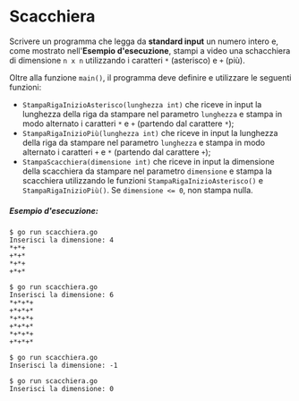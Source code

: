 # Scacchiera

Scrivere un programma che legga da **standard input** un numero intero e, come mostrato nell'**Esempio d'esecuzione**, stampi a video una schacchiera di dimensione `n x n` utilizzando i caratteri `*` (asterisco) e `+` (più).

Oltre alla funzione `main()`, il programma deve definire e utilizzare le seguenti funzioni:
* `StampaRigaInizioAsterisco(lunghezza int)` che riceve in input la lunghezza della riga da stampare nel parametro `lunghezza` e stampa in modo alternato i caratteri `*` e `+` (partendo dal carattere `*`);
* `StampaRigaInizioPiù(lunghezza int)` che riceve in input la lunghezza della riga da stampare nel parametro `lunghezza` e stampa in modo alternato i caratteri `+` e `*` (partendo dal carattere `+`);
* `StampaScacchiera(dimensione int)` che riceve in input la dimensione della scacchiera da stampare nel parametro `dimensione` e stampa la scacchiera utilizzando le funzioni `StampaRigaInizioAsterisco()` e `StampaRigaInizioPiù()`. Se `dimensione <= 0`, non stampa nulla.

##### Esempio d'esecuzione:

```text
$ go run scacchiera.go
Inserisci la dimensione: 4
*+*+
+*+*
*+*+
+*+*

$ go run scacchiera.go
Inserisci la dimensione: 6
*+*+*+
+*+*+*
*+*+*+
+*+*+*
*+*+*+
+*+*+*

$ go run scacchiera.go
Inserisci la dimensione: -1

$ go run scacchiera.go
Inserisci la dimensione: 0
``` 